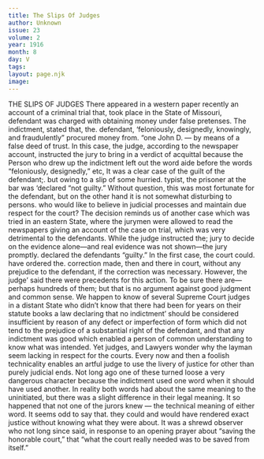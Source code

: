 ```yaml
---
title: The Slips Of Judges
author: Unknown
issue: 23
volume: 2
year: 1916
month: 8
day: V
tags:
layout: page.njk
image:
---
```

THE SLIPS OF JUDGES      There appeared in a western paper recently an account of a criminal trial that, took place in the State of Missouri, defendant was charged with obtaining money under false pretenses. The indictment, stated that, the. defendant, ‘feloniously, designedly, knowingly, and fraudulently” procured money from. “one John D. — by means of a false deed of trust. In this case, the judge, according to the newspaper account, instructed the jury to bring in a verdict of acquittal because the Person who drew up the indictment left out the word aide before the words “feloniously, designedly,” etc, It was a clear case of the guilt of the defendant;. but owing to a slip of some hurried. typist, the prisoner at the bar was ‘declared “not guilty.” Without question, this was most fortunate for the defendant, but on the other hand it is not somewhat disturbing to persons. who would like to believe in judicial processes and maintain due respect for the court? The decision reminds us of another case which was tried in an eastern State, where the jurymen were allowed to read the newspapers giving an account of the case on trial, which was very detrimental to the defendants. While the judge instructed the; jury to decide on the evidence alone—and real evidence was not shown—the jury promptly. declared the defendants “guilty.”       In the first case, the court could. have ordered the. correction made, then and there in court, without any prejudice to the defendant, if the correction was necessary. However, the judge’ said there were precedents for this action. To be sure there are—perhaps hundreds of them; but that is no argument against good judgment and common sense. We happen to know of several Supreme Court judges in a distant State who didn’t know that there had been for years on their statute books a law declaring that no indictment’ should be considered insufficient by reason of any defect or imperfection of form which did not tend to the prejudice of a substantial right of the defendant, and that any indictment was good which enabled a person of common understanding to know what was intended. Yet judges, and Lawyers wonder why the layman seem lacking in respect for the courts. Every now and then a foolish technicality enables an artful judge to use the livery of justice for other than purely judicial ends. Not long ago one of these turned loose a very dangerous character because the indictment used one word when it should have used another. In reality both words had about the same meaning to the uninitiated, but there was a slight difference in their legal meaning. It so happened that not one of the jurors knew — the technical meaning of either word. It seems odd to say that. they could and would have rendered exact justice without knowing what they were about. It was a shrewd observer who not long since said, in response to an opening prayer about “saving the honorable court,” that “what the court really needed was to be saved from itself.” 
